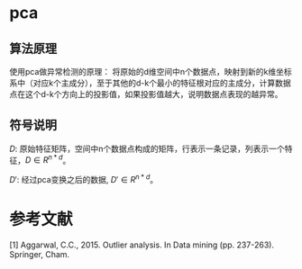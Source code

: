 # pca
## 算法原理
使用pca做异常检测的原理：
将原始的d维空间中n个数据点，映射到新的k维坐标系中（对应k个主成分），至于其他的d-k个最小的特征根对应的主成分，计算数据点在这个d-k个方向上的投影值，如果投影值越大，说明数据点表现的越异常。
## 符号说明
$D$: 原始特征矩阵，空间中n个数据点构成的矩阵，行表示一条记录，列表示一个特征，$D \in R^{n * d}$。

$D'$: 经过pca变换之后的数据, $D' \in R^{n * d}$。



# 参考文献
[1] Aggarwal, C.C., 2015. Outlier analysis. In Data mining (pp. 237-263). Springer, Cham.
